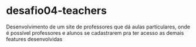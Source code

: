 # desafio04-teachers
Desenvolvimento de um site de professores que dá aulas particulares, onde é possível professores e alunos se cadastrarem 
pra ter acesso as demais features desenvolvidas
